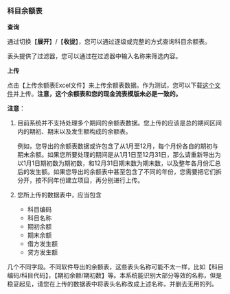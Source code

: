 ### 科目余额表

**查询**

通过切换【**展开**】/【**收拢**】，您可以通过逐级或完整的方式查询科目余额表。

表头提供了过滤器，您可以通过在过滤器中输入名称来筛选内容。

**上传**

点击【上传余额表Excel文件】来上传余额表数据。作为测试，您可以下载[这个文件](./BALANCE.XLSX)并上传。**注意，这个余额表和您的现金流表模版未必是一致的。**

**注意**：

1. 目前系统并不支持处理多个期间的余额表数据。您上传的应该是总的期间区间内的期初、期末以及发生额构成的余额表。
   
   例如，您导出的余额表数据或许包含了从1月至12月，每个月份各自的期初与期末余额。如果您所要处理的期间是从1月1日至12月31日，那么请重新导出为以1月1日期初数为期初数，和12月31日期末数为期末数，以及整年各月份汇总后的发生额。如果您导出的余额表中甚至包含了不同的年份，您需要把它们拆分开，按不同年份建立项目，再分别进行上传。

2. 您所上传的数据表中，应当包含
   * 科目编码
   * 科目名称
   * 期初余额
   * 期末余额
   * 借方发生额
   * 贷方发生额
  
  
  几个不同字段。不同软件导出的余额表，这些表头名称可能不太一样，比如【科目编码/科目代码】，【期初余额/期初数】等。本系统能识别大部分等效的名称，但是稳妥起见，请您在上传的数据表中将表头名称改成上述名称，并删去无用的列。

